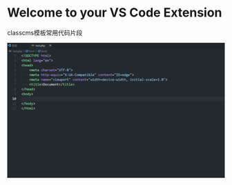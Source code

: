 # Welcome to your VS Code Extension

classcms模板常用代码片段

![图片](https://raw.githubusercontent.com/Monns/classcms-snippets/main/preview.gif)